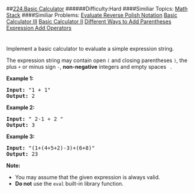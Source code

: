 ##[224.Basic Calculator](https://leetcode.com/problems/basic-calculator/description/ "224.Basic Calculator")
######Difficulty:Hard
####Similiar Topics:
  [Math](https://leetcode.com//tag/math)  [Stack](https://leetcode.com//tag/stack)
####Similiar Problems:
  [Evaluate Reverse Polish Notation](https://leetcode.com//problems/evaluate-reverse-polish-notation)  [Basic Calculator III](https://leetcode.com//problems/basic-calculator-iii)  [Basic Calculator II](https://leetcode.com//problems/basic-calculator-ii)  [Different Ways to Add Parentheses](https://leetcode.com//problems/different-ways-to-add-parentheses)  [Expression Add Operators](https://leetcode.com//problems/expression-add-operators)
<div class="question-description__3U1T" style="padding-top: 10px;"><div><p>Implement a basic calculator to evaluate a simple expression string.</p>

<p>The expression string may contain open <code>(</code> and closing parentheses <code>)</code>, the plus <code>+</code> or minus sign <code>-</code>, <b>non-negative</b> integers and empty spaces <code> </code>.</p>

<p><strong>Example 1:</strong></p>

<pre><strong>Input:</strong> "1 + 1"
<strong>Output:</strong> 2
</pre>

<p><strong>Example 2:</strong></p>

<pre><strong>Input:</strong> " 2-1 + 2 "
<strong>Output:</strong> 3</pre>

<p><strong>Example 3:</strong></p>

<pre><strong>Input:</strong> "(1+(4+5+2)-3)+(6+8)"
<strong>Output:</strong> 23</pre>
<b>Note:</b>

<ul>
	<li>You may assume that the given expression is always valid.</li>
	<li><b>Do not</b> use the <code>eval</code> built-in library function.</li>
</ul>
</div></div><div> </div><div> </div><div> </div><div> </div><div> </div><div> </div><div> </div><div> </div><div> </div><div> </div><div> </div><div> </div><div> </div><div> </div><div> </div><div> </div><div> </div><div> </div><div> </div><div> </div><div> </div><div> </div><div> </div><div> </div><div> </div><div> </div><div> </div><div> </div><div> </div><div> </div><div> </div><div> </div><div> </div><div> </div><div> </div><div> </div><div> </div><div> </div><div> </div><div> </div><div> </div><div> </div><div> </div><div> </div><div> </div><div> </div><div> </div><div> </div><div> </div><div> </div><div> </div><div> </div><div> </div><div> </div><div> </div><div> </div><div> </div><div> </div><div> </div><div> </div><div> </div><div> </div><div> </div><div> </div><div> </div><div> </div><div> </div><div> </div><div> </div><div> </div><div> </div><div> </div><div> </div><div> </div><div> </div><div> </div><div> </div><div> </div><div> </div><div> </div><div> </div><div> </div><div> </div><div> </div><div> </div><div> </div><div> </div><div> </div><div> </div><div> </div><div> </div><div> </div><div> </div><div> </div><div> </div><div> </div><div> </div><div> </div><div> </div><div> </div><div> </div><div> </div><div> </div><div> </div><div> </div><div> </div><div> </div><div> </div><div> </div><div> </div><div> </div><div> </div>